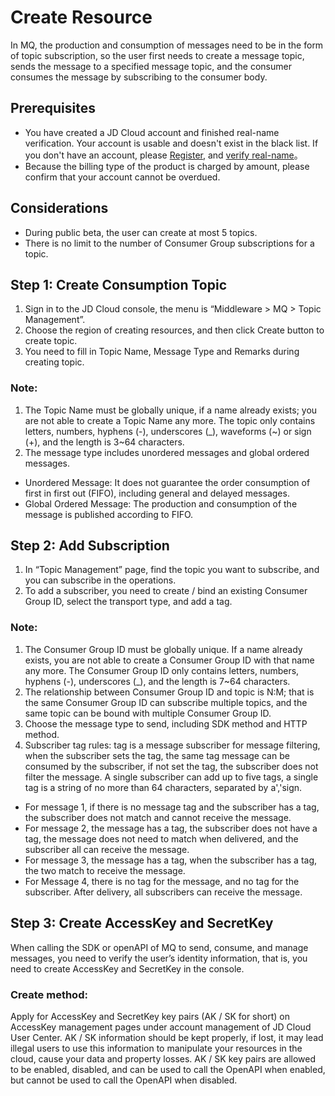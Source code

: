 # Create Resource
In MQ, the production and consumption of messages need to be in the form of topic subscription, so the user first needs to create a message topic, sends the message to a specified message topic, and the consumer consumes the message by subscribing to the consumer body. 
## Prerequisites
- You have created a JD Cloud account and finished real-name verification. Your account is usable and doesn't exist in the black list. 
If you don't have an account, please [Register](https://accounts.jdcloud.com/p/regPage?source=jdcloud&ReturnUrl=%2f%2fuc.jdcloud.com%2fpassport%2fcomplete%3freturnUrl%3dhttp%3A%2F%2Fuc.jdcloud.com%2Fredirect%2FloginRouter%3FreturnUrl%3Dhttps%253A%252F%252Fwww.jdcloud.com%252Fhelp%252Fdetail%252F734%252FisCatalog%252F1), and [verify real-name](https://uc.jdcloud.com/account/certify)。
- Because the billing type of the product is charged by amount, please confirm that your account cannot be overdued.

## Considerations
- During public beta, the user can create at most 5 topics.
- There is no limit to the number of Consumer Group subscriptions for a topic.

## Step 1: Create Consumption Topic
1. Sign in to the JD Cloud console, the menu is “Middleware > MQ > Topic Management”.
2. Choose the region of creating resources, and then click Create button to create topic. 
3. You need to fill in Topic Name, Message Type and Remarks during creating topic. 
### Note:
1. The Topic Name must be globally unique, if a name already exists; you are not able to create a Topic Name any more. The topic only contains letters, numbers, hyphens (-), underscores (_), waveforms (~) or sign (+), and the length is 3~64 characters.
2. The message type includes unordered messages and global ordered messages. 
*	Unordered Message: It does not guarantee the order consumption of first in first out (FIFO), including general and delayed messages. 
*	Global Ordered Message: The production and consumption of the message is published according to FIFO. 
## Step 2: Add Subscription 
1. In “Topic Management” page, find the topic you want to subscribe, and you can subscribe in the operations.
2. To add a subscriber, you need to create / bind an existing Consumer Group ID, select the transport type, and add a tag. 

### Note:
1. The Consumer Group ID must be globally unique. If a name already exists, you are not able to create a Consumer Group ID with that name any more. The Consumer Group ID only contains letters, numbers, hyphens (-), underscores (_), and the length is 7~64 characters.
2. The relationship between Consumer Group ID and topic is N:M; that is the same Consumer Group ID can subscribe multiple topics, and the same topic can be bound with multiple Consumer Group ID.
3. Choose the message type to send, including SDK method and HTTP method.
4. Subscriber tag rules: tag is a message subscriber for message filtering, when the subscriber sets the tag, the same tag message can be consumed by the subscriber, if not set the tag, the subscriber does not filter the message. A single subscriber can add up to five tags, a single tag is a string of no more than 64 characters, separated by a','sign. 

*	For message 1, if there is no message tag and the subscriber has a tag, the subscriber does not match and cannot receive the message. 
*	For message 2, the message has a tag, the subscriber does not have a tag, the message does not need to match when delivered, and the subscriber all can receive the message.
*	For message 3, the message has a tag, when the subscriber has a tag, the two match to receive the message.
*	For Message 4, there is no tag for the message, and no tag for the subscriber. After delivery, all subscribers can receive the message. 

## Step 3: Create AccessKey and SecretKey
When calling the SDK or openAPI of MQ to send, consume, and manage messages, you need to verify the user’s identity information, that is, you need to create AccessKey and SecretKey in the console. 

### Create method:
Apply for AccessKey and SecretKey key pairs (AK / SK for short) on AccessKey management pages under account management of JD Cloud User Center. AK / SK information should be kept properly, if lost, it may lead illegal users to use this information to manipulate your resources in the cloud, cause your data and property losses. AK / SK key pairs are allowed to be enabled, disabled, and can be used to call the OpenAPI when enabled, but cannot be used to call the OpenAPI when disabled. 



